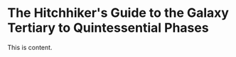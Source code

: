 # The Hitchhiker&#39;s Guide to the Galaxy Tertiary to Quintessential Phases



    
  This is content.

    






